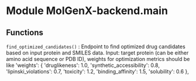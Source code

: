 Module MolGenX-backend.main
===========================

Functions
---------

`find_optimized_candidates()`
:   Endpoint to find optimized drug candidates based on input protein and SMILES data.
    Input: target protein (can be either amino acid sequence or PDB ID), weights for optimization metrics should be like 
    'weights': {
              'druglikeness': 1.0,
              'synthetic_accessibility': 0.8,
              'lipinski_violations': 0.7,
              'toxicity': 1.2,
              'binding_affinity': 1.5,
              'solubility': 0.6
          },